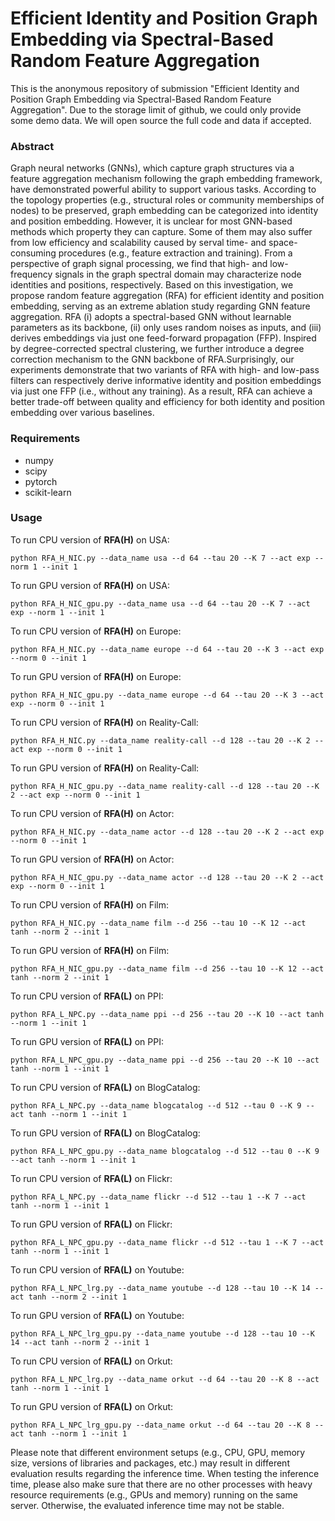 # Efficient Identity and Position Graph Embedding via Spectral-Based Random Feature Aggregation

This is the anonymous repository of submission "Efficient Identity and Position Graph Embedding via Spectral-Based Random Feature Aggregation". Due to the storage limit of github, we could only provide some demo data. We will open source the full code and data if accepted.

### Abstract
Graph neural networks (GNNs), which capture graph structures via a feature aggregation mechanism following the graph embedding framework, have demonstrated powerful ability to support various tasks. According to the topology properties (e.g., structural roles or community memberships of nodes) to be preserved, graph embedding can be categorized into identity and position embedding. However, it is unclear for most GNN-based methods which property they can capture. Some of them may also suffer from low efficiency and scalability caused by serval time- and space-consuming procedures (e.g., feature extraction and training). From a perspective of graph signal processing, we find that high- and low-frequency signals in the graph spectral domain may characterize node identities and positions, respectively. Based on this investigation, we propose random feature aggregation (RFA) for efficient identity and position embedding, serving as an extreme ablation study regarding GNN feature aggregation. RFA (i) adopts a spectral-based GNN without learnable parameters as its backbone, (ii) only uses random noises as inputs, and (iii) derives embeddings via just one feed-forward propagation (FFP). Inspired by degree-corrected spectral clustering, we further introduce a degree correction mechanism to the GNN backbone of RFA.Surprisingly, our experiments demonstrate that two variants of RFA with high- and low-pass filters can respectively derive informative identity and position embeddings via just one FFP (i.e., without any training). As a result, RFA can achieve a better trade-off between quality and efficiency for both identity and position embedding over various baselines.

### Requirements
* numpy
* scipy
* pytorch
* scikit-learn

### Usage
To run CPU version of **RFA(H)** on USA:
```
python RFA_H_NIC.py --data_name usa --d 64 --tau 20 --K 7 --act exp --norm 1 --init 1
```
To run GPU version of **RFA(H)** on USA:
```
python RFA_H_NIC_gpu.py --data_name usa --d 64 --tau 20 --K 7 --act exp --norm 1 --init 1
```
To run CPU version of **RFA(H)** on Europe:
```
python RFA_H_NIC.py --data_name europe --d 64 --tau 20 --K 3 --act exp --norm 0 --init 1
```
To run GPU version of **RFA(H)** on Europe:
```
python RFA_H_NIC_gpu.py --data_name europe --d 64 --tau 20 --K 3 --act exp --norm 0 --init 1
```
To run CPU version of **RFA(H)** on Reality-Call:
```
python RFA_H_NIC.py --data_name reality-call --d 128 --tau 20 --K 2 --act exp --norm 0 --init 1
```
To run GPU version of **RFA(H)** on Reality-Call:
```
python RFA_H_NIC_gpu.py --data_name reality-call --d 128 --tau 20 --K 2 --act exp --norm 0 --init 1
```
To run CPU version of **RFA(H)** on Actor:
```
python RFA_H_NIC.py --data_name actor --d 128 --tau 20 --K 2 --act exp --norm 0 --init 1
```
To run GPU version of **RFA(H)** on Actor:
```
python RFA_H_NIC_gpu.py --data_name actor --d 128 --tau 20 --K 2 --act exp --norm 0 --init 1
```
To run CPU version of **RFA(H)** on Film:
```
python RFA_H_NIC.py --data_name film --d 256 --tau 10 --K 12 --act tanh --norm 2 --init 1
```
To run GPU version of **RFA(H)** on Film:
```
python RFA_H_NIC_gpu.py --data_name film --d 256 --tau 10 --K 12 --act tanh --norm 2 --init 1
```

To run CPU version of **RFA(L)** on PPI:
```
python RFA_L_NPC.py --data_name ppi --d 256 --tau 20 --K 10 --act tanh --norm 1 --init 1
```
To run GPU version of **RFA(L)** on PPI:
```
python RFA_L_NPC_gpu.py --data_name ppi --d 256 --tau 20 --K 10 --act tanh --norm 1 --init 1
```
To run CPU version of **RFA(L)** on BlogCatalog:
```
python RFA_L_NPC.py --data_name blogcatalog --d 512 --tau 0 --K 9 --act tanh --norm 1 --init 1
```
To run GPU version of **RFA(L)** on BlogCatalog:
```
python RFA_L_NPC_gpu.py --data_name blogcatalog --d 512 --tau 0 --K 9 --act tanh --norm 1 --init 1
```
To run CPU version of **RFA(L)** on Flickr:
```
python RFA_L_NPC.py --data_name flickr --d 512 --tau 1 --K 7 --act tanh --norm 1 --init 1
```
To run GPU version of **RFA(L)** on Flickr:
```
python RFA_L_NPC_gpu.py --data_name flickr --d 512 --tau 1 --K 7 --act tanh --norm 1 --init 1
```
To run CPU version of **RFA(L)** on Youtube:
```
python RFA_L_NPC_lrg.py --data_name youtube --d 128 --tau 10 --K 14 --act tanh --norm 2 --init 1
```
To run GPU version of **RFA(L)** on Youtube:
```
python RFA_L_NPC_lrg_gpu.py --data_name youtube --d 128 --tau 10 --K 14 --act tanh --norm 2 --init 1
```
To run CPU version of **RFA(L)** on Orkut:
```
python RFA_L_NPC_lrg.py --data_name orkut --d 64 --tau 20 --K 8 --act tanh --norm 1 --init 1
```
To run GPU version of **RFA(L)** on Orkut:
```
python RFA_L_NPC_lrg_gpu.py --data_name orkut --d 64 --tau 20 --K 8 --act tanh --norm 1 --init 1
```

Please note that different environment setups (e.g., CPU, GPU, memory size, versions of libraries and packages, etc.) may result in different evaluation results regarding the inference time. When testing the inference time, please also make sure that there are no other processes with heavy resource requirements (e.g., GPUs and memory) running on the same server. Otherwise, the evaluated inference time may not be stable.